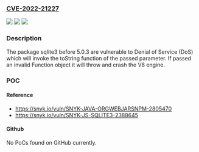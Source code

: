 ### [CVE-2022-21227](https://cve.mitre.org/cgi-bin/cvename.cgi?name=CVE-2022-21227)
![](https://img.shields.io/static/v1?label=Product&message=sqlite3&color=blue)
![](https://img.shields.io/static/v1?label=Version&message=n%2Fa&color=blue)
![](https://img.shields.io/static/v1?label=Vulnerability&message=Denial%20of%20Service%20(DoS)&color=brighgreen)

### Description

The package sqlite3 before 5.0.3 are vulnerable to Denial of Service (DoS) which will invoke the toString function of the passed parameter. If passed an invalid Function object it will throw and crash the V8 engine.

### POC

#### Reference
- https://snyk.io/vuln/SNYK-JAVA-ORGWEBJARSNPM-2805470
- https://snyk.io/vuln/SNYK-JS-SQLITE3-2388645

#### Github
No PoCs found on GitHub currently.

